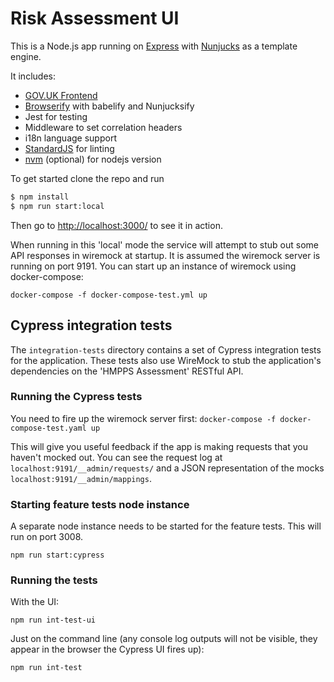 # Risk Assessment UI

This is a Node.js app running on [Express] with [Nunjucks] as a template engine.

It includes:
- [GOV.UK Frontend]
- [Browserify] with babelify and Nunjucksify
- Jest for testing
- Middleware to set correlation headers
- i18n language support
- [StandardJS] for linting
- [nvm] (optional) for nodejs version

To get started clone the repo and run

``` bash
$ npm install
$ npm run start:local
```
Then go to [http://localhost:3000/](http://localhost:3000/) to see it in action.

When running in this 'local' mode the service will attempt to stub out some API responses in wiremock at startup. It is assumed the wiremock server is running on port 9191. You can start up an instance of wiremock using docker-compose:

```
docker-compose -f docker-compose-test.yml up
```

## Cypress integration tests

The `integration-tests` directory contains a set of Cypress integration tests for the application.
These tests also use WireMock to stub the application's dependencies on the 'HMPPS Assessment' RESTful API.

### Running the Cypress tests

You need to fire up the wiremock server first:
```docker-compose -f docker-compose-test.yaml up```

This will give you useful feedback if the app is making requests that you haven't mocked out. You can see
the request log at `localhost:9191/__admin/requests/` and a JSON representation of the mocks `localhost:9191/__admin/mappings`.

### Starting feature tests node instance

A separate node instance needs to be started for the feature tests. This will run on port 3008. 

```npm run start:cypress```


### Running the tests

With the UI:
```
npm run int-test-ui
```

Just on the command line (any console log outputs will not be visible, they appear in the browser the Cypress UI fires up):
```
npm run int-test
```


[Express]: https://expressjs.com/
[Nunjucks]: https://mozilla.github.io/nunjucks/
[Snyk]: https://snyk.io/
[GOV.UK Frontend]: https://design-system.service.gov.uk/
[Browserify]: http://browserify.org/
[StandardJS]: https://standardjs.com/
[nvm]: https://github.com/creationix/nvm


